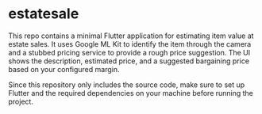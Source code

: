 # estatesale

This repo contains a minimal Flutter application for estimating item value at estate sales. It uses Google ML Kit to identify the item through the camera and a stubbed pricing service to provide a rough price suggestion. The UI shows the description, estimated price, and a suggested bargaining price based on your configured margin.

Since this repository only includes the source code, make sure to set up Flutter and the required dependencies on your machine before running the project.
